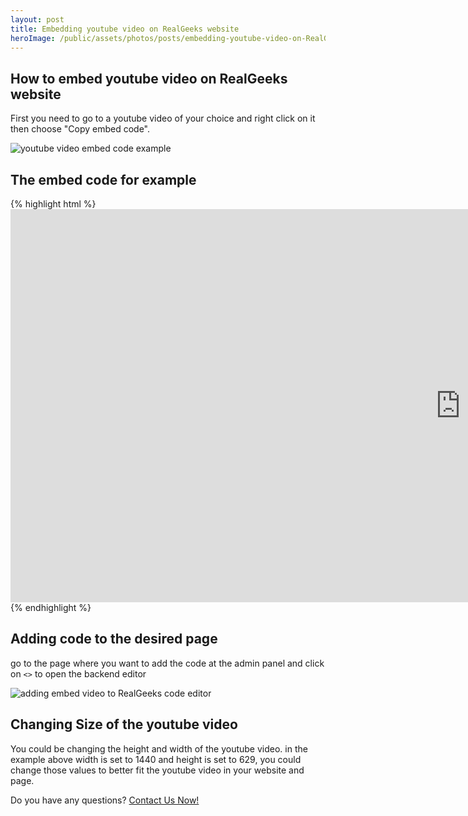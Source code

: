```yaml
---
layout: post
title: Embedding youtube video on RealGeeks website
heroImage: /public/assets/photos/posts/embedding-youtube-video-on-RealGeeks-website/youtube-video-embed-code-example.png
---
```


<h2>How to embed youtube video on RealGeeks website</h2>

<p>First you need to go to a youtube video of your choice and right click on it then choose "Copy embed code".</p>
<img src="{{ site.url }}/public/assets/photos/posts/embedding-youtube-video-on-RealGeeks-website/youtube-video-embed-code-example.png" alt="youtube video embed code example"/>

<h2>The embed code for example</h2>
{% highlight html %}
<iframe width="1440" height="629" src="https://www.youtube.com/embed/RnQBNdv9l6g" frameborder="0" allow="accelerometer; autoplay; encrypted-media; gyroscope; picture-in-picture" allowfullscreen></iframe>
{% endhighlight %}

<h2>Adding code to the desired page</h2>
<p>go to the page where you want to add the code at the admin panel and click on <code class="language-plaintext highlighter-rouge"><></code> to open the backend editor</p>
<img src="{{ site.url }}/public/assets/photos/posts/embedding-youtube-video-on-RealGeeks-website/adding-embeded-video-to-code-editor.png" alt="adding embed video to RealGeeks code editor"/>

<h2>Changing Size of the youtube video</h2>
<p>You could be changing the height and width of the youtube video. in the example above width is set to 1440 and height is set to 629, you could change those values to better fit the youtube video in your website and page.</p>

<p>Do you have any questions? <a href="/contact-rauof/">Contact Us Now!</a></p>
